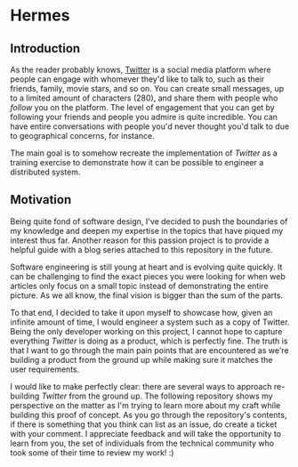 # Hermes

## Introduction

As the reader probably knows, [Twitter](https://twitter.com/) is a social media platform where people can engage with whomever they'd like to talk to, such as their friends, family, movie stars, and so on. You can create small messages, up to a limited amount of characters (280), and share them with people who _follow_ you on the platform. The level of engagement that you can get by following your friends and people you admire is quite incredible. You can have entire conversations with people you'd never thought you'd talk to due to geographical concerns, for instance.

The main goal is to somehow recreate the implementation of _Twitter_ as a training exercise to demonstrate how it can be possible to engineer a distributed system. 


## Motivation

Being quite fond of software design, I've decided to push the boundaries of my knowledge and deepen my expertise in the topics that have piqued my interest thus far. Another reason for this passion project is to provide a helpful guide with a blog series attached to this repository in the future. 

Software engineering is still young at heart and is evolving quite quickly. It can be challenging to find the exact pieces you were looking for when web articles only focus on a small topic instead of demonstrating the entire picture. As we all know, the final vision is bigger than the sum of the parts.

To that end, I decided to take it upon myself to showcase how, given an infinite amount of time, I would engineer a system such as a copy of Twitter. Being the only developer working on this project, I cannot hope to capture everything _Twitter_ is doing as a product, which is perfectly fine. The truth is that I want to go through the main pain points that are encountered as we're building a product from the ground up while making sure it matches the user requirements. 

I would like to make perfectly clear: there are several ways to approach re-building _Twitter_ from the ground up. The following repository shows my perspective on the matter as I'm trying to learn more about my craft while building this proof of concept. As you go through the repository's contents, if there is something that you think can list as an issue, do create a ticket with your comment. I appreciate feedback and will take the opportunity to learn from you, the set of individuals from the technical community who took some of their time to review my work! :)